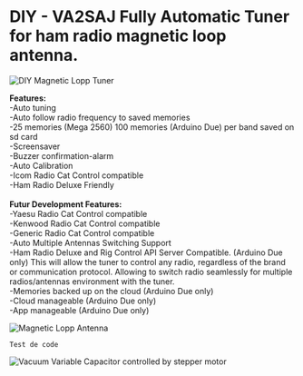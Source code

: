 # DIY - VA2SAJ Fully Automatic Tuner for ham radio magnetic loop antenna.


![DIY Magnetic Lopp Tuner](https://s3.amazonaws.com/files.qrz.com/j/va2saj/IMG_20190913_215805.jpg)

**Features:**<br>
-Auto tuning<br>
-Auto follow radio frequency to saved memories<br>
-25 memories (Mega 2560) 100 memories (Arduino Due) per band saved on sd card<br>
-Screensaver<br>
-Buzzer confirmation-alarm<br>
-Auto Calibration<br>
-Icom Radio Cat Control compatible<br>
-Ham Radio Deluxe Friendly<br><br>
**Futur Development Features:**<br>
-Yaesu Radio Cat Control compatible<br>
-Kenwood Radio Cat Control compatible<br>
-Generic Radio Cat Control compatible<br>
-Auto Multiple Antennas Switching Support<br>
-Ham Radio Deluxe and Rig Control API Server Compatible. (Arduino Due only) This will allow the tuner to control any radio, regardless of the brand or communication protocol. Allowing to switch radio seamlessly for multiple radios/antennas environment with the tuner.<br>
-Memories backed up on the cloud (Arduino Due only)<br>
-Cloud manageable (Arduino Due only)<br>
-App manageable (Arduino Due only)<br>


![Magnetic Lopp Antenna](https://s3.amazonaws.com/files.qrz.com/j/va2saj/IMG_20190805_194314.jpg)

`Test de code `

![Vacuum Variable Capacitor controlled by stepper motor](https://s3.amazonaws.com/files.qrz.com/j/va2saj/IMG_20190801_162644.jpg)
